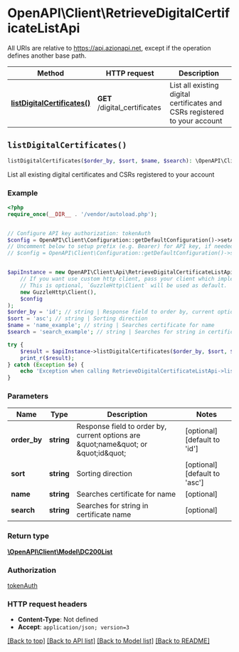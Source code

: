 # OpenAPI\Client\RetrieveDigitalCertificateListApi

All URIs are relative to https://api.azionapi.net, except if the operation defines another base path.

| Method | HTTP request | Description |
| ------------- | ------------- | ------------- |
| [**listDigitalCertificates()**](RetrieveDigitalCertificateListApi.md#listDigitalCertificates) | **GET** /digital_certificates | List all existing digital certificates and CSRs registered to your account |


## `listDigitalCertificates()`

```php
listDigitalCertificates($order_by, $sort, $name, $search): \OpenAPI\Client\Model\DC200List
```

List all existing digital certificates and CSRs registered to your account

### Example

```php
<?php
require_once(__DIR__ . '/vendor/autoload.php');


// Configure API key authorization: tokenAuth
$config = OpenAPI\Client\Configuration::getDefaultConfiguration()->setApiKey('Authorization', 'YOUR_API_KEY');
// Uncomment below to setup prefix (e.g. Bearer) for API key, if needed
// $config = OpenAPI\Client\Configuration::getDefaultConfiguration()->setApiKeyPrefix('Authorization', 'Bearer');


$apiInstance = new OpenAPI\Client\Api\RetrieveDigitalCertificateListApi(
    // If you want use custom http client, pass your client which implements `GuzzleHttp\ClientInterface`.
    // This is optional, `GuzzleHttp\Client` will be used as default.
    new GuzzleHttp\Client(),
    $config
);
$order_by = 'id'; // string | Response field to order by, current options are \"name\" or \"id\"
$sort = 'asc'; // string | Sorting direction
$name = 'name_example'; // string | Searches certificate for name
$search = 'search_example'; // string | Searches for string in certificate name

try {
    $result = $apiInstance->listDigitalCertificates($order_by, $sort, $name, $search);
    print_r($result);
} catch (Exception $e) {
    echo 'Exception when calling RetrieveDigitalCertificateListApi->listDigitalCertificates: ', $e->getMessage(), PHP_EOL;
}
```

### Parameters

| Name | Type | Description  | Notes |
| ------------- | ------------- | ------------- | ------------- |
| **order_by** | **string**| Response field to order by, current options are \&quot;name\&quot; or \&quot;id\&quot; | [optional] [default to &#39;id&#39;] |
| **sort** | **string**| Sorting direction | [optional] [default to &#39;asc&#39;] |
| **name** | **string**| Searches certificate for name | [optional] |
| **search** | **string**| Searches for string in certificate name | [optional] |

### Return type

[**\OpenAPI\Client\Model\DC200List**](../Model/DC200List.md)

### Authorization

[tokenAuth](../../README.md#tokenAuth)

### HTTP request headers

- **Content-Type**: Not defined
- **Accept**: `application/json; version=3`

[[Back to top]](#) [[Back to API list]](../../README.md#endpoints)
[[Back to Model list]](../../README.md#models)
[[Back to README]](../../README.md)

